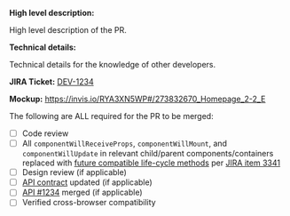 **High level description:**

High level description of the PR.

**Technical details:**

Technical details for the knowledge of other developers.

**JIRA Ticket:**
[DEV-1234](https://federal-spending-transparency.atlassian.net/browse/DEV-1234)

**Mockup:**
https://invis.io/RYA3XN5WP#/273832670_Homepage_2-2_E

The following are ALL required for the PR to be merged:
- [ ] Code review
- [ ] All `componentWillReceiveProps`, `componentWillMount`, and `componentWillUpdate` in relevant child/parent components/containers replaced with [future compatible life-cycle methods](https://reactjs.org/blog/2018/03/27/update-on-async-rendering.html) per [JIRA item 3341](https://federal-spending-transparency.atlassian.net/browse/DEV-3341)
- [ ] Design review (if applicable)
- [ ] [API contract](https://github.com/fedspendingtransparency/usaspending-api/tree/dev/usaspending_api/api_contracts) updated (if applicable)
- [ ] [API #1234](https://github.com/fedspendingtransparency/usaspending-api/pull/1234) merged (if applicable)
- [ ] Verified cross-browser compatibility
